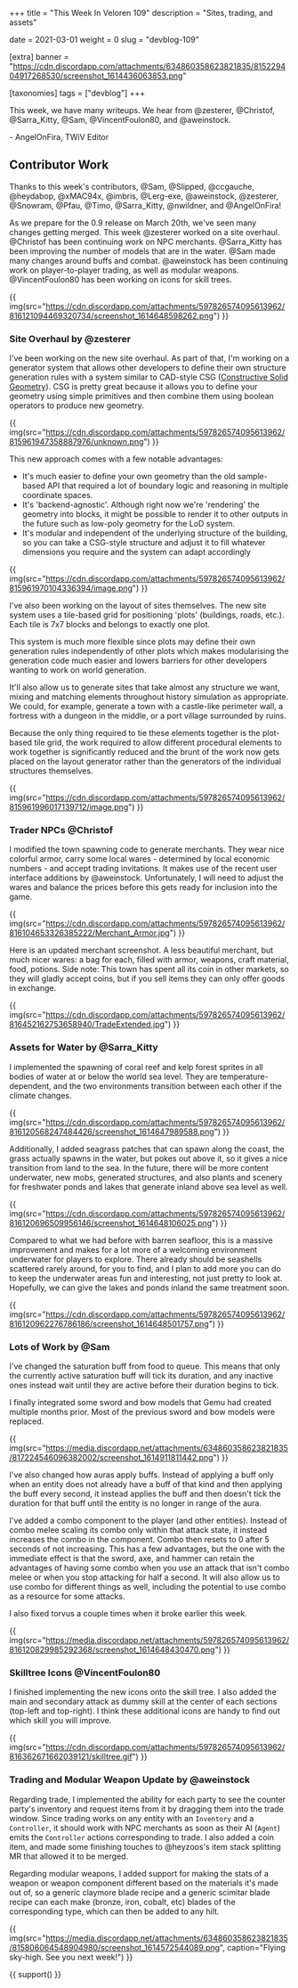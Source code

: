 +++
title = "This Week In Veloren 109"
description = "Sites, trading, and assets"

date = 2021-03-01
weight = 0
slug = "devblog-109"

[extra]
banner = "https://cdn.discordapp.com/attachments/634860358623821835/815229404917268530/screenshot_1614436063853.png"

[taxonomies]
tags = ["devblog"]
+++

This week, we have many writeups. We hear from @zesterer, @Christof,
@Sarra_Kitty, @Sam, @VincentFoulon80, and @aweinstock.

\- AngelOnFira, TWiV Editor

## Contributor Work

Thanks to this week's contributors, @Sam, @Slipped, @ccgauche, @heydabop,
@xMAC94x, @imbris, @Lerg-exe, @aweinstock, @zesterer, @Snowram, @Pfau, @Timo,
@Sarra_Kitty, @nwildner, and @AngelOnFira!

As we prepare for the 0.9 release on March 20th, we've seen many changes getting
merged. This week @zesterer worked on a site overhaul. @Christof has been
continuing work on NPC merchants. @Sarra_Kitty has been improving the number of
models that are in the water. @Sam made many changes around buffs and combat.
@aweinstock has been continuing work on player-to-player trading, as well as
modular weapons. @VincentFoulon80 has been working on icons for skill trees.

{{
  img(src="https://cdn.discordapp.com/attachments/597826574095613962/816121094469320734/screenshot_1614648598262.png")
}}

### Site Overhaul by @zesterer

I've been working on the new site overhaul. As part of that, I'm working on a
generator system that allows other developers to define their own structure
generation rules with a system similar to CAD-style CSG ([Constructive Solid
Geometry](https://en.wikipedia.org/wiki/Constructive_solid_geometry)). CSG is
pretty great because it allows you to define your geometry using simple
primitives and then combine them using boolean operators to produce new
geometry.

{{
  img(src="https://cdn.discordapp.com/attachments/597826574095613962/815961947358887976/unknown.png")
}}

This new approach comes with a few notable advantages:

- It's much easier to define your own geometry than the old sample-based API
  that required a lot of boundary logic and reasoning in multiple coordinate
  spaces.
- It's 'backend-agnostic'. Although right now we're 'rendering' the geometry
  into blocks, it might be possible to render it to other outputs in the future
  such as low-poly geometry for the LoD system.
- It's modular and independent of the underlying structure of the building, so
  you can take a CSG-style structure and adjust it to fill whatever dimensions
  you require and the system can adapt accordingly

{{
  img(src="https://cdn.discordapp.com/attachments/597826574095613962/815961970104336394/image.png")
}}

I've also been working on the layout of sites themselves. The new site system
uses a tile-based grid for positioning 'plots' (buildings, roads, etc.). Each
tile is 7x7 blocks and belongs to exactly one plot.

This system is much more flexible since plots may define their own generation
rules independently of other plots which makes modularising the generation code
much easier and lowers barriers for other developers wanting to work on world
generation.

It'll also allow us to generate sites that take almost any structure we want,
mixing and matching elements throughout history simulation as appropriate. We
could, for example, generate a town with a castle-like perimeter wall, a
fortress with a dungeon in the middle, or a port village surrounded by ruins.

Because the only thing required to tie these elements together is the plot-based
tile grid, the work required to allow different procedural elements to work
together is significantly reduced and the brunt of the work now gets placed on
the layout generator rather than the generators of the individual structures
themselves.

{{
  img(src="https://cdn.discordapp.com/attachments/597826574095613962/815961996017139712/image.png")
}}

### Trader NPCs @Christof

I modified the town spawning code to generate merchants. They wear nice colorful
armor, carry some local wares - determined by local economic numbers - and
accept trading invitations. It makes use of the recent user interface additions
by @aweinstock. Unfortunately, I will need to adjust the wares and balance the
prices before this gets ready for inclusion into the game.

{{
  img(src="https://cdn.discordapp.com/attachments/597826574095613962/816104653326385222/Merchant_Armor.jpg")
}}

Here is an updated merchant screenshot. A less beautiful merchant, but much
nicer wares: a bag for each, filled with armor, weapons, craft material, food,
potions. Side note: This town has spent all its coin in other markets, so they
will gladly accept coins, but if you sell items they can only offer goods in
exchange.

{{
  img(src="https://cdn.discordapp.com/attachments/597826574095613962/816452162753658940/TradeExtended.jpg")
}}

### Assets for Water by @Sarra_Kitty

I implemented the spawning of coral reef and kelp forest sprites in all bodies
of water at or below the world sea level. They are temperature-dependent, and
the two environments transition between each other if the climate changes.

{{
  img(src="https://cdn.discordapp.com/attachments/597826574095613962/816120568247484426/screenshot_1614647989588.png")
}}

Additionally, I added seagrass patches that can spawn along the coast, the grass
actually spawns in the water, but pokes out above it, so it gives a nice
transition from land to the sea. In the future, there will be more content
underwater, new mobs, generated structures, and also plants and scenery for
freshwater ponds and lakes that generate inland above sea level as well.

{{
  img(src="https://cdn.discordapp.com/attachments/597826574095613962/816120696509956146/screenshot_1614648106025.png")
}}

Compared to what we had before with barren seafloor, this is a massive
improvement and makes for a lot more of a welcoming environment underwater for
players to explore. There already should be seashells scattered rarely around,
for you to find, and I plan to add more you can do to keep the underwater areas
fun and interesting, not just pretty to look at. Hopefully, we can give the
lakes and ponds inland the same treatment soon.

{{
  img(src="https://cdn.discordapp.com/attachments/597826574095613962/816120962276786186/screenshot_1614648501757.png")
}}

### Lots of Work by @Sam

I've changed the saturation buff from food to queue. This means that only the
currently active saturation buff will tick its duration, and any inactive ones
instead wait until they are active before their duration begins to tick.

I finally integrated some sword and bow models that Gemu had created multiple
months prior. Most of the previous sword and bow models were replaced.

{{
  img(src="https://media.discordapp.net/attachments/634860358623821835/817224546096382002/screenshot_1614911811442.png")
}}

I've also changed how auras apply buffs. Instead of applying a buff only when an
entity does not already have a buff of that kind and then applying the buff
every second, it instead applies the buff and then doesn't tick the duration for
that buff until the entity is no longer in range of the aura.

I've added a combo component to the player (and other entities). Instead of
combo melee scaling its combo only within that attack state, it instead
increases the combo in the component. Combo then resets to 0 after 5 seconds of
not increasing. This has a few advantages, but the one with the immediate effect
is that the sword, axe, and hammer can retain the advantages of having some
combo when you use an attack that isn't combo melee or when you stop attacking
for half a second. It will also allow us to use combo for different things as
well, including the potential to use combo as a resource for some attacks.

I also fixed torvus a couple times when it broke earlier this week.

{{
  img(src="https://media.discordapp.net/attachments/597826574095613962/816120829985292368/screenshot_1614648430470.png")
}}

### Skilltree Icons @VincentFoulon80

I finished implementing the new icons onto the skill tree. I also added the main
and secondary attack as dummy skill at the center of each sections (top-left and
top-right). I think these additional icons are handy to find out which skill you
will improve.

{{
  img(src="https://cdn.discordapp.com/attachments/597826574095613962/816362671662039121/skilltree.gif")
}}

### Trading and Modular Weapon Update by @aweinstock

Regarding trade, I implemented the ability for each party to see the counter
party's inventory and request items from it by dragging them into the trade
window. Since trading works on any entity with an `Inventory` and a
`Controller`, it should work with NPC merchants as soon as their AI (`Agent`)
emits the `Controller` actions corresponding to trade. I also added a coin item,
and made some finishing touches to @heyzoos's item stack splitting MR that
allowed it to be merged.

Regarding modular weapons, I added support for making the stats of a weapon or
weapon component different based on the materials it's made out of, so a generic
claymore blade recipe and a generic scimitar blade recipe can each make (bronze,
iron, cobalt, etc) blades of the corresponding type, which can then be added to
any hilt.

{{
  img(src="https://media.discordapp.net/attachments/634860358623821835/815806064548904980/screenshot_1614572544089.png",
  caption="Flying sky-high. See you next week!")
}}

{{ support() }}
